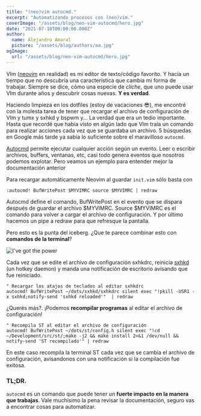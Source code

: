 ```yaml
---
title: "(neo)vim autocmd."
excerpt: "Automatizando procesos con (neo)vim."
coverImage: "/assets/blog/neo-vim-autocmd/hero.jpg"
date: "2021-07-18T00:00:00.000Z"
author:
  name: Alejandro Amaral
  picture: "/assets/blog/authors/aa.jpg"
ogImage:
  url: "/assets/blog/neo-vim-autocmd/hero.jpg"
---
```


VIm ([neovim](https://neovim.io/) en realidad) es mi editor de texto/código favorito.
Y hacía un tiempo que no descubría una característica que cambia mi forma de
trabajar. Siempre se dice, cómo una especie de _cliche_, que uno puede usar VIm
durante años y descubrir cosas nuevas. **Y es verdad**.

Haciendo limpieza en los dotfiles (estoy de vacaciones 😎), me encontré con la
molesta tarea de tener que recargar el archivo de configuración de VIm y tumx y
sxhkd y bspwm y... La verdad que era un tedio importante. Hasta que recordé que
había visto en algún lado que VIm traía un comando para realizar acciones cada vez
que se guardaba un archivo. 5 búsquedas en Google más tarde ya sabía lo suficiente
sobre el maravilloso `autocmd`.

[Autocmd](http://vimdoc.sourceforge.net/htmldoc/autocmd.html) permite ejecutar
cualquier acción según un evento. Leer o escribir archivos, buffers, ventanas, etc,
casi todo genera eventos que nosotros podemos explotar. Pero veamos un ejemplo para
entender mejor la documentación anterior

Para recargar automáticamente Neovim al guardar `init.vim` sólo basta con

```
:autocmd! BufWritePost $MYVIMRC source $MYVIMRC | redraw
```

Autocmd define el comando, BufWritePost en el evento que se dispara después de
guardar el archivo $MYVIMRC. Source $MYVIMRC es el comando para volver a cargar el
archivo de configuración. Y por último hacemos un pipe a redraw para que refresque
la pantalla.

Pero esto es la punta del iceberg. ¿Que te parece combinar esto con **comandos de la terminal**?

![I've got the power](https://media1.tenor.com/images/43bf8164532ccfa903b570f9e1889b29/tenor.gif?itemid=4325975)

Cada vez que se edite el archivo de configuración sxhkdrc, reinicia [sxhkd](<https://wiki.archlinux.org/index.php/Sxhkd_(Espa%C3%B1ol)>)
(un hotkey daemon) y manda una notificación de escritorio avisando que fue reiniciado.

```
" Recargar los atajos de teclados al editar sxhkdrc
autocmd! BufWritePost ~/dots/sxhkd/sxhkdrc silent exec "!pkill -USR1 -x sxhkd;notify-send 'sxhkd reloaded'"  | redraw
```

¿Querés más?. ¡Podemos **recompilar programas** al editar el archivo de configuración!

```
" Recompila ST al editar el archivo de configuración
autocmd! BufWritePost ~/dots/st/config.h silent exec "!cd ~/Development/src/st/;make -j2 && make install 2>&1 /dev/null && notify-send 'ST recompilado'" | redraw
```

En este caso recompila la terminal ST cada vez que se cambia el archivo de configuración,
avisandonos con una notificación si la compilación fue exitosa.

### TL;DR.

`autocmd` es un comando que puede tener un **fuerte impacto en la manera que trabajas**.
Vale muchísimo la pena revisar la documentación, seguro vas a encontrar cosas
para automatizar.
